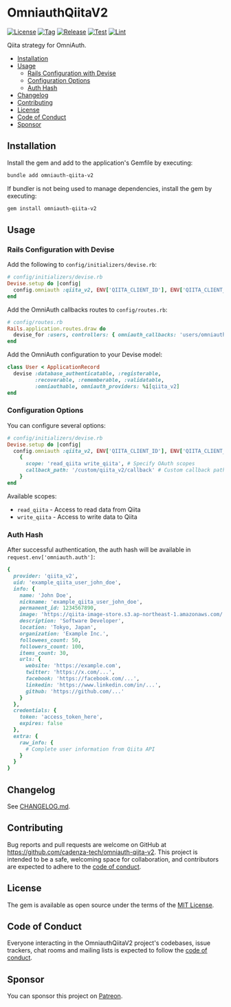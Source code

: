 # OmniauthQiitaV2

[![License](https://img.shields.io/github/license/cadenza-tech/omniauth-qiita-v2?label=License&labelColor=343B42&color=blue)](https://github.com/cadenza-tech/omniauth-qiita-v2/blob/main/LICENSE.txt) [![Tag](https://img.shields.io/github/tag/cadenza-tech/omniauth-qiita-v2?label=Tag&logo=github&labelColor=343B42&color=2EBC4F)](https://github.com/cadenza-tech/omniauth-qiita-v2/blob/main/CHANGELOG.md) [![Release](https://github.com/cadenza-tech/omniauth-qiita-v2/actions/workflows/release.yml/badge.svg)](https://github.com/cadenza-tech/omniauth-qiita-v2/actions?query=workflow%3Arelease) [![Test](https://github.com/cadenza-tech/omniauth-qiita-v2/actions/workflows/test.yml/badge.svg)](https://github.com/cadenza-tech/omniauth-qiita-v2/actions?query=workflow%3Atest) [![Lint](https://github.com/cadenza-tech/omniauth-qiita-v2/actions/workflows/lint.yml/badge.svg)](https://github.com/cadenza-tech/omniauth-qiita-v2/actions?query=workflow%3Alint)

Qiita strategy for OmniAuth.

- [Installation](#installation)
- [Usage](#usage)
  - [Rails Configuration with Devise](#rails-configuration-with-devise)
  - [Configuration Options](#configuration-options)
  - [Auth Hash](#auth-hash)
- [Changelog](#changelog)
- [Contributing](#contributing)
- [License](#license)
- [Code of Conduct](#code-of-conduct)
- [Sponsor](#sponsor)

## Installation

Install the gem and add to the application's Gemfile by executing:

```bash
bundle add omniauth-qiita-v2
```

If bundler is not being used to manage dependencies, install the gem by executing:

```bash
gem install omniauth-qiita-v2
```

## Usage

### Rails Configuration with Devise

Add the following to `config/initializers/devise.rb`:

```ruby
# config/initializers/devise.rb
Devise.setup do |config|
  config.omniauth :qiita_v2, ENV['QIITA_CLIENT_ID'], ENV['QIITA_CLIENT_SECRET']
end
```

Add the OmniAuth callbacks routes to `config/routes.rb`:

```ruby
# config/routes.rb
Rails.application.routes.draw do
  devise_for :users, controllers: { omniauth_callbacks: 'users/omniauth_callbacks' }
end
```

Add the OmniAuth configuration to your Devise model:

```ruby
class User < ApplicationRecord
  devise :database_authenticatable, :registerable,
         :recoverable, :rememberable, :validatable,
         :omniauthable, omniauth_providers: %i[qiita_v2]
end
```

### Configuration Options

You can configure several options:

```ruby
# config/initializers/devise.rb
Devise.setup do |config|
  config.omniauth :qiita_v2, ENV['QIITA_CLIENT_ID'], ENV['QIITA_CLIENT_SECRET'],
    {
      scope: 'read_qiita write_qiita', # Specify OAuth scopes
      callback_path: '/custom/qiita_v2/callback' # Custom callback path
    }
end
```

Available scopes:

- `read_qiita` - Access to read data from Qiita
- `write_qiita` - Access to write data to Qiita

### Auth Hash

After successful authentication, the auth hash will be available in `request.env['omniauth.auth']`:

```ruby
{
  provider: 'qiita_v2',
  uid: 'example_qiita_user_john_doe',
  info: {
    name: 'John Doe',
    nickname: 'example_qiita_user_john_doe',
    permanent_id: 1234567890,
    image: 'https://qiita-image-store.s3.ap-northeast-1.amazonaws.com/...',
    description: 'Software Developer',
    location: 'Tokyo, Japan',
    organization: 'Example Inc.',
    followees_count: 50,
    followers_count: 100,
    items_count: 30,
    urls: {
      website: 'https://example.com',
      twitter: 'https://x.com/...',
      facebook: 'https://facebook.com/...',
      linkedin: 'https://www.linkedin.com/in/...',
      github: 'https://github.com/...'
    }
  },
  credentials: {
    token: 'access_token_here',
    expires: false
  },
  extra: {
    raw_info: {
      # Complete user information from Qiita API
    }
  }
}
```

## Changelog

See [CHANGELOG.md](https://github.com/cadenza-tech/omniauth-qiita-v2/blob/main/CHANGELOG.md).

## Contributing

Bug reports and pull requests are welcome on GitHub at https://github.com/cadenza-tech/omniauth-qiita-v2. This project is intended to be a safe, welcoming space for collaboration, and contributors are expected to adhere to the [code of conduct](https://github.com/cadenza-tech/omniauth-qiita-v2/blob/main/CODE_OF_CONDUCT.md).

## License

The gem is available as open source under the terms of the [MIT License](https://github.com/cadenza-tech/omniauth-qiita-v2/blob/main/LICENSE.txt).

## Code of Conduct

Everyone interacting in the OmniauthQiitaV2 project's codebases, issue trackers, chat rooms and mailing lists is expected to follow the [code of conduct](https://github.com/cadenza-tech/omniauth-qiita-v2/blob/main/CODE_OF_CONDUCT.md).

## Sponsor

You can sponsor this project on [Patreon](https://patreon.com/CadenzaTech).
